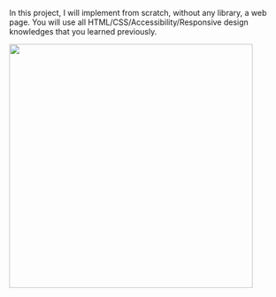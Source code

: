 
In this project, I will implement from scratch, without any library, a web page. You will use all HTML/CSS/Accessibility/Responsive design knowledges that you learned previously.

<img width="440"  src="https://i.ibb.co/TrDxbWj/01-headphones-desktop-2x.png">

